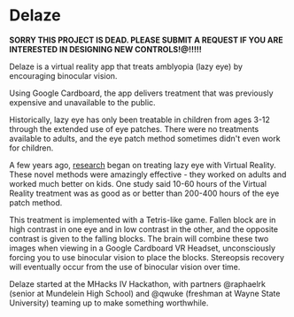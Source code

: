 Delaze
======

**SORRY THIS PROJECT IS DEAD. PLEASE SUBMIT A REQUEST IF YOU ARE INTERESTED IN DESIGNING NEW CONTROLS!@!!!!!**

Delaze is a virtual reality app that treats amblyopia (lazy eye) by encouraging binocular vision.

Using Google Cardboard, the app delivers treatment that was previously expensive and unavailable to the public.

Historically, lazy eye has only been treatable in children from ages 3-12 through the extended use of eye patches. There were no treatments available to adults, and the eye patch method sometimes didn't even work for children.

A few years ago, [research](http://mvr.mcgill.ca/Robert/clinicaltrial/clinicaltrial.html "clinical trial") began on treating lazy eye with Virtual Reality. These novel methods were amazingly effective - they worked on adults and worked much better on kids. One study said 10-60 hours of the Virtual Reality treatment was as good as or better than 200-400 hours of the eye patch method.

This treatment is implemented with a Tetris-like game. Fallen block are in high contrast in one eye and in low contrast in the other, and the opposite contrast is given to the falling blocks. The brain will combine these two images when viewing in a Google Cardboard VR Headset, unconsciously forcing you to use binocular vision to place the blocks. Stereopsis recovery will eventually occur from the use of binocular vision over time.

Delaze started at the MHacks IV Hackathon, with partners @raphaelrk (senior at Mundelein High School) and @qwuke (freshman at Wayne State University) teaming up to make something worthwhile.
